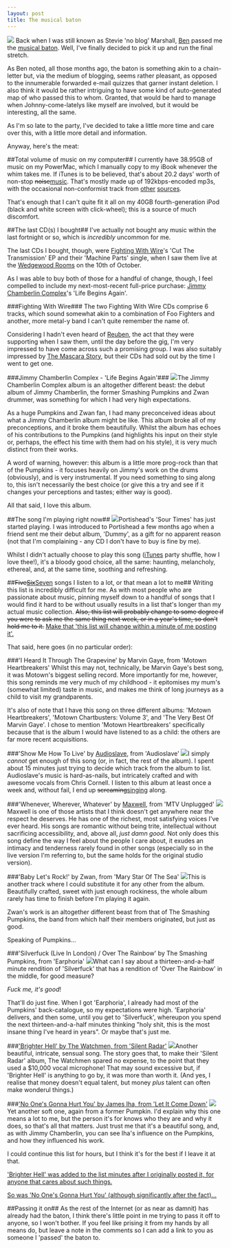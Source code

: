 ```yaml
---
layout: post
title: The musical baton
---
```

![][iTunes image]
Back when I was still known as Stevie 'no blog' Marshall, [Ben][] passed
me the [musical baton][ben baton]. Well, I've finally decided to pick it
up and run the final stretch.

As Ben noted, all those months ago, the baton is something akin to a
chain-letter but, via the medium of blogging, seems rather pleasant, as
opposed to the innumerable forwarded e-mail quizzes that garner instant
deletion. I also think it would be rather intriguing to have some kind
of auto-generated map of who passed this to whom. Granted, that would be
hard to manage when Johnny-come-latelys like myself are involved, but it
would be interesting, all the same.

As I'm so late to the party, I've decided to take a little more time and
care over this, with a little more detail and information.

Anyway, here's the meat:

##Total volume of music on my computer##
I currently have 38.95GB of music on my PowerMac, which I manually copy
to my iBook whenever the whim takes me. If iTunes is to be believed,
that's about 20.2 days' worth of non-stop
<del>noise</del><ins>music</ins>. That's mostly made up of
192kbps-encoded mp3s, with the occasional non-conformist track from
[other][Brad Sucks] [sources][MC Frontalot].

That's enough that I can't quite fit it all on my 40GB fourth-generation
iPod (black and white screen with click-wheel); this is a source of much
discomfort.

##The last CD(s) I bought##
I've actually not bought any music within the last fortnight or so,
which is _incredibly_ uncommon for me.

The last CDs I bought, though, were [Fighting With Wire][]'s 'Cut The
Transmission' EP and their 'Machine Parts' single, when I saw them live
at the [Wedgewood Rooms][] on the 10th of October.

As I was able to buy both of those for a handful of change, though, I
feel compelled to include my next-most-recent full-price purchase:
[Jimmy Chamberlin Complex][]'s 'Life Begins Again'.

###Fighting With Wire###
The two Fighting With Wire CDs comprise 6 tracks, which sound somewhat
akin to a combination of Foo Fighters and another, more metal-y band I
can't quite remember the name of.

Considering I hadn't even heard of [Reuben][], the act that they were
supporting when I saw them, until the day before the gig, I'm very
impressed to have come across such a promising group. I was also
suitably impressed by [The Mascara Story][], but their CDs had sold out
by the time I went to get one.

###Jimmy Chamberlin Complex - 'Life Begins Again'###
![](/images/posts/the-musical-baton/lifeBeginsAgain.jpg)The Jimmy
Chamberlin Complex album is an altogether different beast: the debut
album of Jimmy Chamberlin, the former Smashing Pumpkins and Zwan
drummer, was something for which I had very high expectations.

As a huge Pumpkins and Zwan fan, I had many preconceived ideas about
what a Jimmy Chamberlin album might be like. This album broke all of my
preconceptions, and it broke them beautifully. Whilst the album has
echoes of his contributions to the Pumpkins (and highlights his input on
their style or, perhaps, the effect his time with them had on his
style), it is very much distinct from their works.

A word of warning, however: this album is a little more prog-rock than
that of the Pumpkins - it focuses heavily on Jimmy's work on the drums
(obviously), and is very instrumental. If you need something to sing
along to, this isn't necessarily the best choice (or give this a try and
see if it changes your perceptions and tastes; either way is good).

All that said, I love this album.

##The song I'm playing right now##
![](/images/posts/the-musical-baton/dummy.jpg)Portishead's 'Sour Times'
has just started playing. I was introduced to Portishead a few months
ago when a friend sent me their debut album, 'Dummy', as a gift for no
apparent reason (not that I'm complaining - any CD I don't have to buy
is fine by me).

Whilst I didn't actually choose to play this song ([iTunes][] party
shuffle, how I love thee!), it's a bloody good choice, all the same:
haunting, melancholy, ethereal, and, at the same time, soothing and
refreshing.

##<del>Five</del><del><ins>Six</ins></del><ins>Seven</ins> songs I listen to a lot, or that mean a lot to me##
Writing this list is incredibly difficult for me. As with most people
who are passionate about music, pinning myself down to a handful of
songs that I would find it hard to be without usually results in a list
that's longer than my actual music collection. <del>Also, this list will
probably change to some degree if you were to ask me the same thing next
week, or in a year's time, so don't hold me to it.</del> <ins>Make that
'this list will change within a minute of me posting it'.</ins>

That said, here goes (in no particular order):

###'I Heard It Through The Grapevine' by Marvin Gaye, from 'Motown Heartbreakers'
Whilst this may not, technically, be Marvin Gaye's best song, it was
Motown's biggest selling record. More importantly for me, however, this
song reminds me very much of my childhood - it epitomises my mum's
(somewhat limited) taste in music, and makes me think of long journeys
as a child to visit my grandparents.

It's also of note that I have this song on three different albums:
'Motown Heartbreakers', 'Motown Chartbusters: Volume 3', and 'The Very
Best Of Marvin Gaye'. I chose to mention 'Motown Heartbreakers'
specifically because that is the album I would have listened to as a
child: the others are far more recent acquisitions.

###'Show Me How To Live' by [Audioslave](http://www.audioslave.com/), from 'Audioslave'
![](/images/posts/the-musical-baton/audioslave.jpg)I simply *cannot* get
enough of this song (or, in fact, the rest of the album). I spent about
15 minutes just trying to decide which track from the album to list.
Audioslave's music is hard-as-nails, but intricately crafted and with
awesome vocals from Chris Cornell. I listen to this album at least once
a week and, without fail, I end up
<del>screaming</del><ins>singing</ins> along.

###'Whenever, Wherever, Whatever' by [Maxwell](http://www.musze.com/), from 'MTV Unplugged'
![](/images/posts/the-musical-baton/mtvUnplugged.jpg)Maxwell is one of
those artists that I think doesn't get anywhere near the respect he
deserves. He has one of the richest, most satisfying voices I've ever
heard. His songs are romantic without being trite, intellectual without
sacrificing accessibility, and, above all, _just damn good_. Not only
does this song define the way I feel about the people I care about, it
exudes an intimacy and tenderness rarely found in other songs
(especially so in the live version I'm referring to, but the same holds
for the original studio version).

###'Baby Let's Rock!' by Zwan, from 'Mary Star Of The Sea'
![](/images/posts/the-musical-baton/maryStarOfTheSea.jpg)This is another
track where I could substitute it for any other from the album.
Beautifully crafted, sweet with just enough rockiness, the whole album
rarely has time to finish before I'm playing it again.

Zwan's work is an altogether different beast from that of The Smashing
Pumpkins, the band from which half their members originated, but just as
good.

Speaking of Pumpkins…

###'Silverfuck (Live In London) / Over The Rainbow' by The Smashing Pumpkins, from 'Earphoria'
![](/images/posts/the-musical-baton/earphoria.jpg)What can I say about a
thirteen-and-a-half minute rendition of 'Silverfuck' that has a
rendition of 'Over The Rainbow' in the middle, for good measure?

*Fuck me, it's good*!

That'll do just fine. When I got 'Earphoria', I already had most of the
Pumpkins' back-catalogue, so my expectations were high. 'Earphoria'
delivers, and then some, until you get to 'Silverfuck', whereupon you
spend the next thirteen-and-a-half minutes thinking "holy shit, this is
the most insane thing I've heard in years". Or maybe that's just me.

###<ins>'Brighter Hell' by The Watchmen, from 'Silent Radar'</ins>
![](/images/posts/the-musical-baton/silentRadar.jpg)Another beautiful,
intricate, sensual song. The story goes that, to make their 'Silent
Radar' album, The Watchmen spared no expense, to the point that they
used a $10,000 vocal microphone! That may sound excessive but, if
'Brighter Hell' is anything to go by, it was more than worth it. (And
yes, I realise that money doesn't equal talent, but money _plus_ talent
can often make wonderul things.)

###<ins>'No One's Gonna Hurt You' by James Iha, from 'Let It Come Down'</ins>
![](/images/posts/the-musical-baton/letItComeDown.jpg)Yet another soft
one, again from a former Pumpkin. I'd explain why this one means a lot
to me, but the person it's for knows who they are and why it does, so
that's all that matters. Just trust me that it's a beautiful song, and,
as with Jimmy Chamberlin, you can see Iha's influence on the Pumpkins,
and how they influenced his work.

I could continue this list for hours, but I think it's for the best if I
leave it at that.

<ins>'Brighter Hell' was added to the list minutes after I originally
posted it, for anyone that cares about such things.</ins>

<ins>So was 'No One's Gonna Hurt You' (although significantly after the
fact)…</ins>

##Passing it on##
As the rest of the Internet (or as near as damnit) has already had the
baton, I think there's little point in me trying to pass it off to
anyone, so I won't bother. If you feel like prising it from my hands by
all means do, but leave a note in the comments so I can add a link to
you as someone I 'passed' the baton to.

[iTunes image]: /images/posts/the-musical-baton/iTunes.jpg
[Ben]: http://ben-ward.co.uk/
[ben baton]: http://ben-ward.co.uk/journal/musical_baton/
[Brad Sucks]: http://www.bradsucks.net/ "Brad Sucks"
[MC Frontalot]: http://www.frontalot.com/ "MC Frontalot"
[Fighting With Wire]: http://www.fightingwithwire.co.uk/
[Wedgewood Rooms]: http://www.wedgewood-rooms.co.uk/
[Jimmy Chamberlin Complex]: http://www.jimmychamberlincomplex.com/
[Reuben]: http://www.wordsfromreuben.com/
[The Mascara Story]: http://www.themascarastory.co.uk/
[iTunes]: http://www.apple.com/itunes/overview/
